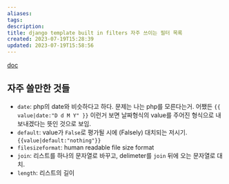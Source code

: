 ```yaml
---
aliases: 
tags: 
description:
title: django template built in filters 자주 쓰이는 필터 목록
created: 2023-07-19T15:28:39
updated: 2023-07-19T15:58:56
---
```

[doc](https://docs.djangoproject.com/en/4.2/ref/templates/builtins/#ref-templates-builtins-filters)

## 자주 쓸만한 것들

- `date`: php의 date와 비슷하다고 하다. 문제는 나는 php를 모른다는거. 어쨌든 `{{ value|date:"D d M Y" }}` 이런거 보면 날짜형식의 value를 주어진 형식으로 내보내겠다는 뜻인 것으로 보임.
- `default`: value가 `False`로 평가될 시에 (Falsely) 대치되는 저시기. `{{value|default:"nothing"}}`
- `filesizeformat`: human readable file size format
- `join`: 리스트를 하나의 문자열로 바꾸고, delimeter를 `join` 뒤에 오는 문자열로 대치.
- `length`: 리스트의 길이
